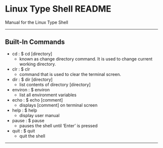 #   Linux Type Shell README

Manual for the Linux Type Shell
___
##  Built-In Commands
- cd : $ cd [directory]
  - known as change directory command. It is used to change current working directory.
- clr : $ clr
  - command that is used to clear the terminal screen.
- dir : $ dir [directory]
  - list contents of directory [directory]
- environ : $ environ
  - list all environment variables
- echo : $ echo [comment]
  - displays [comment] on terminal screen 
- help : $ help 
  - display user manual
- pause : $ pause
  - pauses the shell until ‘Enter’ is pressed
- quit : $ quit
  - quit the shell

___
